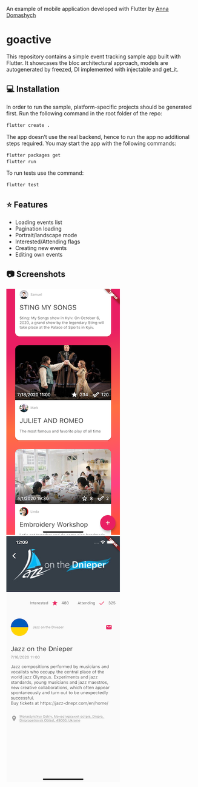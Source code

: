 An example of mobile application developed with Flutter by [Anna Domashych](https://github.com/foxanna)

# goactive

This repository contains a simple event tracking sample app built with Flutter. 
It showcases the bloc architectural approach, models are autogenerated by freezed, DI implemented with injectable and get_it.

## 💻 Installation

In order to run the sample, platform-specific projects should be generated first. Run the following command in the root folder of the repo:

```bash
flutter create .
```

The app doesn’t use the real backend, hence to run the app no additional steps required. You may start the app with the following commands:
```bash
flutter packages get
flutter run
```

To run tests use the command:
```bash
flutter test
```

## ⭐️ Features

* Loading events list
* Pagination loading
* Portrait/landscape mode
* Interested/Attending flags
* Creating new events
* Editing own events

## 📷 Screenshots
![list](screenshots/list.png) 
![details](screenshots/details.png)
